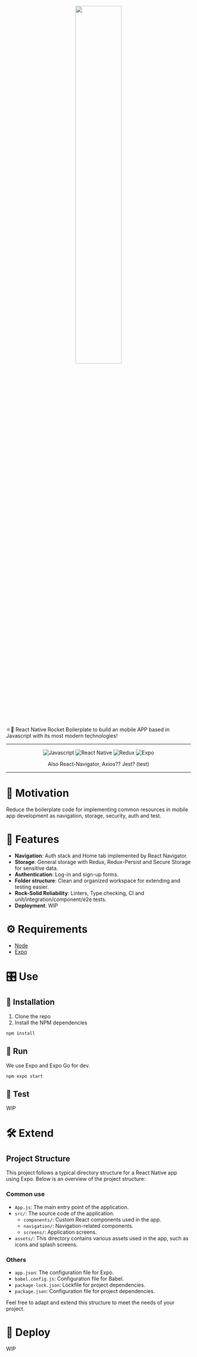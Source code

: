 <p align="center">
  <img style="width: 50%" src="https://lh3.googleusercontent.com/d/1xZN6eAKeqzUEHGvgli-CGOd80-KovM-6?authuser=0">
</p>

⚛️📲 React Native Rocket Boilerplate to build an mobile APP based in Javascript with its most modern technologies!

---
<p align="center">
    <a style="text-decoration: none;" href="https://www.python.org/">
      <img src="https://img.shields.io/badge/javascript-%23F7DF1E.svg?&style=for-the-badge&logo=javascript&logoColor=black"
      alt="Javascript">
    </a>
    <a style="text-decoration: none;" href="https://www.python.org/">
      <img src="https://img.shields.io/badge/React_Native-20232A?style=for-the-badge&logo=react&logoColor=61DAFB"
      alt="React Native">
    </a>
    <a style="text-decoration: none;" href="https://www.python.org/">
      <img src="https://img.shields.io/badge/redux-%23764ABC.svg?&style=for-the-badge&logo=redux&logoColor=white"
      alt="Redux">
    </a>
    <a style="text-decoration: none;" href="https://www.python.org/">
      <img src="https://img.shields.io/badge/Expo-1B1F23?style=for-the-badge&logo=expo&logoColor=white"
      alt="Expo">
    </a>
</p>
<p align="center">
        Also React-Navigator, Axios?? Jest? (test)
</p>


---

# 🚩 Motivation
Reduce the boilerplate code for implementing common resources in mobile app development as navigation, storage,
security, auth and test.

# 🧩 Features

- **Navigation**: Auth stack and Home tab implemented by React Navigator.
- **Storage**: General storage with Redux, Redux-Persist and Secure Storage for sensitive data. 
- **Authentication**: Log-in and sign-up forms.
- **Folder structure**: Clean and organized workspace for extending and testing easier.
- **Rock-Solid Reliability**: Linters, Type checking, CI and unit/integration/component/e2e tests.
- **Deployment**: WIP


# ⚙️ Requirements

- [Node](https://nodejs.org/en)
- [Expo](https://docs.expo.dev/get-started/installation/)

# 🎛️ Use
## 🔧  Installation
1. Clone the repo
2. Install the NPM dependencies
```shell
npm install
```

## 🔌 Run
We use Expo and Expo Go for dev.
```shell
npm expo start
```

## 🧪 Test
WIP

# 🛠 Extend
## Project Structure

This project follows a typical directory structure for a React Native app using Expo. Below is an overview of the project structure:

### Common use
- `App.js`: The main entry point of the application.
- `src/`: The source code of the application.
  - `components/`: Custom React components used in the app.
  - `navigation/`: Navigation-related components.
  - `screens/`: Application screens.
- `assets/`: This directory contains various assets used in the app, such as icons and splash screens.
### Others
- `app.json`: The configuration file for Expo.
- `babel.config.js`: Configuration file for Babel.
- `package-lock.json`: Lockfile for project dependencies.
- `package.json`: Configuration file for project dependencies.


Feel free to adapt and extend this structure to meet the needs of your project.


# 🚀 Deploy
WIP